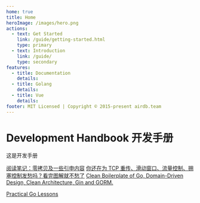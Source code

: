 ```yaml
---
home: true
title: Home
heroImage: /images/hero.png
actions:
  - text: Get Started
    link: /guide/getting-started.html
    type: primary
  - text: Introduction
    link: /guide/
    type: secondary
features:
  - title: Documentation
    details: 
  - title: Golang
    details: 
  - title: Vue
    details: 
footer: MIT Licensed | Copyright © 2015-present airdb.team
---
```



# Development Handbook 开发手册

这是开发手册

[阅读笔记：零拷贝及一些引申内容](https://juejin.cn/post/6854573213452599310)
[你还在为 TCP 重传、滑动窗口、流量控制、拥塞控制发愁吗？看完图解就不愁了](https://mp.weixin.qq.com/s/Tc09ovdNacOtnMOMeRc_uA)
[Clean Boilerplate of Go, Domain-Driven Design, Clean Architecture, Gin and GORM.](https://dev.to/resotto/clean-boilerplate-of-go-domain-driven-design-clean-architecture-gin-and-gorm-2825)


[Practical Go Lessons](https://www.practical-go-lessons.com/)